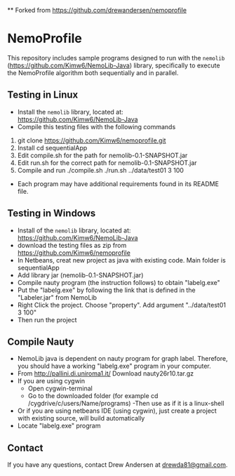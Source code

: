 ** Forked from https://github.com/drewandersen/nemoprofile

NemoProfile
===========
This repository includes sample programs designed to run with the `nemolib` (https://github.com/Kimw6/NemoLib-Java) 
library, specifically to execute the NemoProfile algorithm both sequentially 
and in parallel.

Testing in Linux
-------------
* Install the `nemolib` library, located at: 
https://github.com/Kimw6/NemoLib-Java
* Compile this testing files with the following commands
1) git clone https://github.com/Kimw6/nemoprofile.git
2) Install
   cd sequentialApp
3) Edit compile.sh for the path for nemolib-0.1-SNAPSHOT.jar
4) Edit run.sh for the correct path for nemolib-0.1-SNAPSHOT.jar
5) Compile and run
   ./compile.sh
   ./run.sh ../data/test01 3 100
   
* Each program may have additional requirements found in its README file.

Testing in Windows
-------------
* Install of the `nemolib` library, located at: 
https://github.com/Kimw6/NemoLib-Java
* download the testing files as zip from https://github.com/Kimw6/nemoprofile
* In Netbeans, creat new project as java with existing code. Main folder is sequentialApp
* Add library jar (nemolib-0.1-SNAPSHOT.jar)
* Compile nauty program (the instruction follows) to obtain "labelg.exe"
* Put the "labelg.exe" by following the link that is defined in the "Labeler.jar" from NemoLib
* Right Click the project. Choose "property". Add argument "../data/test01 3 100"
* Then run the project

Compile Nauty
-------------
* NemoLib java is dependent on nauty program for graph label. Therefore, you should have a working "labelg.exe" program in your computer. 
* From http://pallini.di.uniroma1.it/ Download nauty26r10.tar.gz
* If you are using cygwin 
    - Open cygwin-terminal
    - Go to the downloaded folder (for example cd /cygdrive/c/users/Name/programs)
    -Then use as if it is a linux-shell
 * Or if you are using netbeans IDE (using cygwin), just create a project with existing source, will build automatically
 * Locate "labelg.exe" program


Contact
-------
If you have any questions, contact Drew Andersen at drewda81@gmail.com.
